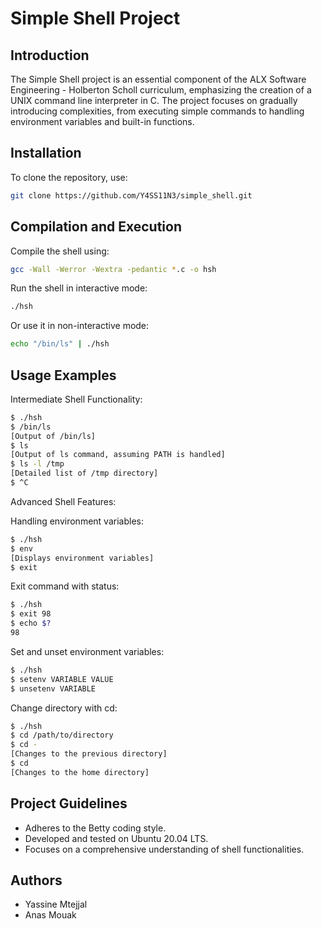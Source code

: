 
# Simple Shell Project

## Introduction
The Simple Shell project is an essential component of the ALX Software Engineering - Holberton Scholl curriculum, emphasizing the creation of a UNIX command line interpreter in C. The project focuses on gradually introducing complexities, from executing simple commands to handling environment variables and built-in functions.


## Installation
To clone the repository, use:
```bash
git clone https://github.com/Y4SS11N3/simple_shell.git
```

## Compilation and Execution
Compile the shell using:

```bash
gcc -Wall -Werror -Wextra -pedantic *.c -o hsh
```

Run the shell in interactive mode:

```bash
./hsh
```

Or use it in non-interactive mode:

```bash
echo "/bin/ls" | ./hsh
```

## Usage Examples
Intermediate Shell Functionality:

```bash
$ ./hsh
$ /bin/ls
[Output of /bin/ls]
$ ls
[Output of ls command, assuming PATH is handled]
$ ls -l /tmp
[Detailed list of /tmp directory]
$ ^C
```

Advanced Shell Features:

Handling environment variables:

```bash
$ ./hsh
$ env
[Displays environment variables]
$ exit
```

Exit command with status:

```bash
$ ./hsh
$ exit 98
$ echo $?
98
```

Set and unset environment variables:

```bash
$ ./hsh
$ setenv VARIABLE VALUE
$ unsetenv VARIABLE
```

Change directory with cd:

```bash
$ ./hsh
$ cd /path/to/directory
$ cd -
[Changes to the previous directory]
$ cd
[Changes to the home directory]
```

## Project Guidelines
- Adheres to the Betty coding style.
- Developed and tested on Ubuntu 20.04 LTS.
- Focuses on a comprehensive understanding of shell functionalities.


## Authors
- Yassine Mtejjal
- Anas Mouak
